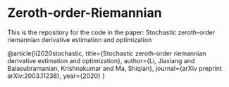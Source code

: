 # Zeroth-order-Riemannian

This is the repository for the code in the paper: Stochastic zeroth-order riemannian derivative estimation and optimization

@article{li2020stochastic,
  title={Stochastic zeroth-order riemannian derivative estimation and optimization},
  author={Li, Jiaxiang and Balasubramanian, Krishnakumar and Ma, Shiqian},
  journal={arXiv preprint arXiv:2003.11238},
  year={2020}
}
